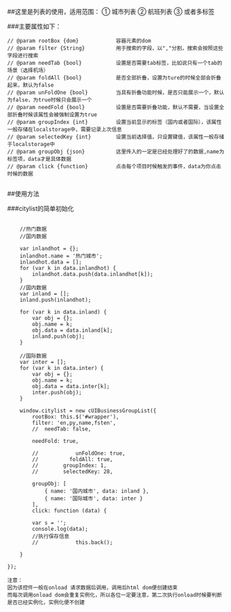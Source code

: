 ##这里是列表的使用，适用范围：
    ① 城市列表
    ② 航班列表
    ③ 或者多标签

###主要属性如下：
<pre><code>// @param rootBox {dom}            容器元素的dom
// @param filter {String}          用于搜索的字段，以","分割，搜索会按照这些字段进行搜索
// @param needTab {bool}           设置是否需要tab标签，比如说只有一个tab的场景（选择机场）
// @param foldAll {bool}           是否全部折叠，设置为ture的时候全部会折叠起来，默认为false
// @param unFoldOne {bool}         当具有折叠功能时候，是否只能展示一个，默认为false，为true时候只会展示一个
// @param needFold {bool}          设置是否需要折叠功能，默认不需要，当设置全部折叠时候该属性会被强制设置为true
// @param groupIndex {int}         设置当前显示的标签（国内或者国际），该属性一般存储在localstorage中，需要记录上次信息
// @param selectedKey {int}        设置当前选择值，只设置键值，该属性一般存储于localstorage中
// @param groupObj {json}          这里传入的一定是已经处理好了的数据,name为标签项，data才是具体数据
// @param click {function}         点击每个项目时候触发的事件，data为你点击时候的数据

</code></pre>

##使用方法



###citylist的简单初始化
<pre><code>
    //热门数据
    //国内数据

    var inlandhot = {};
    inlandhot.name = '热门城市';
    inlandhot.data = [];
    for (var k in data.inlandhot) {
        inlandhot.data.push(data.inlandhot[k]);
    }
    //国内数据
    var inland = [];
    inland.push(inlandhot);

    for (var k in data.inland) {
        var obj = {};
        obj.name = k;
        obj.data = data.inland[k];
        inland.push(obj);
    }

    //国际数据
    var inter = [];
    for (var k in data.inter) {
        var obj = {};
        obj.name = k;
        obj.data = data.inter[k];
        inter.push(obj);
    }

    window.citylist = new cUIBusinessGroupList({
        rootBox: this.$('#wrapper'),
        filter: 'en,py,name,fsten',
        //  needTab: false,

        needFold: true,

        //            unFoldOne: true,
        //          foldAll: true,
        //        groupIndex: 1,
        //        selectedKey: 28,

        groupObj: [
            { name: '国内城市', data: inland },
            { name: '国际城市', data: inter }
        ],
        click: function (data) {

        var s = '';
        console.log(data);
        //执行保存信息
        //            this.back();

    }

});

注意：
因为该控件一般在onload 请求数据后调用，调用后html dom便创建结束
而每次调用onload dom会重复实例化，所以各位一定要注意，第二次执行onload时候要判断是否已经实例化，实例化便不创建

</code></pre>